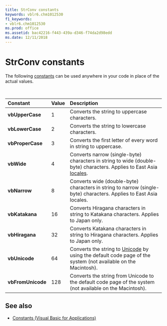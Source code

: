 ```yaml
---
title: StrConv constants
keywords: vblr6.chm1012530
f1_keywords:
- vblr6.chm1012530
ms.prod: office
ms.assetid: bac42216-f443-439a-d346-f74da2d98edd
ms.date: 12/11/2018
---
```



# StrConv constants

The following [constants](../../Glossary/vbe-glossary.md#constant) can be used anywhere in your code in place of the actual values.

<br/>

|Constant|Value|Description|
|:-----|:-----|:-----|
|**vbUpperCase**|1|Converts the string to uppercase characters.|
|**vbLowerCase**|2|Converts the string to lowercase characters.|
|**vbProperCase**|3|Converts the first letter of every word in string to uppercase.|
|**vbWide**|4|Converts narrow (single-byte) characters in string to wide (double-byte) characters. Applies to East Asia [locales](../../Glossary/vbe-glossary.md#locale).|
|**vbNarrow**|8|Converts wide (double-byte) characters in string to narrow (single-byte) characters. Applies to East Asia locales.|
|**vbKatakana**|16|Converts Hiragana characters in string to Katakana characters. Applies to Japan only.|
|**vbHiragana**|32|Converts Katakana characters in string to Hiragana characters. Applies to Japan only.|
|**vbUnicode**|64|Converts the string to [Unicode](../../Glossary/vbe-glossary.md#unicode) by using the default code page of the system (not available on the Macintosh).|
|**vbFromUnicode**|128|Converts the string from Unicode to the default code page of the system (not available on the Macintosh).|

## See also

- [Constants (Visual Basic for Applications)](../constants-visual-basic-for-applications.md)
